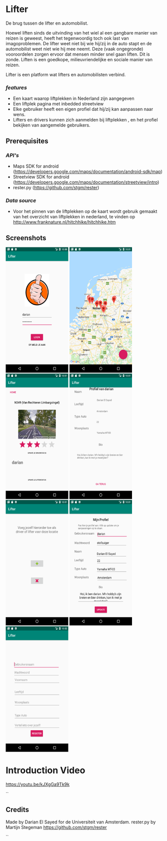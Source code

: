 # Lifter

De brug tussen de lifter en automobilist.

Hoewel liften sinds de uitvinding van het wiel al een gangbare manier van reizen is geweest, heeft het tegenwoordig toch ook last van imagoproblemen. De lifter weet niet bij wie hij/zij in de auto stapt en de automobilist weet niet wie hij mee neemt. Deze (vaak ongegronde) 
vooroordelen zorgen ervoor dat mensen minder snel gaan liften. Dit is zonde. Liften is een goedkope, milieuvriendelijke en sociale manier van reizen.

Lifter is een platform wat lifters en automobilisten verbind.

### *features*
- Een kaart waarop liftplekken in Nederland zijn aangegeven 
- Een liftplek pagina met inbedded streetview
- Elke gebruiker heeft een eigen profiel dat hij/zij kan aanpassen naar wens.
- Lifters en drivers kunnen zich aanmelden bij liftplekken , en het profiel bekijken van aangemelde gebruikers.


## Prerequisites

### *API's*
- Maps SDK for android (https://developers.google.com/maps/documentation/android-sdk/map)
- Streetview SDK for android (https://developers.google.com/maps/documentation/streetview/intro)
- rester.py (https://github.com/stgm/rester)

### *Data source*
- Voor het pinnen van de liftplekken op de kaart wordt gebruik gemaakt van het overzicht van liftplekken in nederland, te vinden op http://www.franknature.nl/hitchhike/hitchhike.htm



## Screenshots

<img src="https://github.com/dutchfarao/lifter/blob/master/doc/Screenshot_1.png" width="200" height="400" />

<img src="https://github.com/dutchfarao/lifter/blob/master/doc/Screenshot_2.png" width="200" height="400" />

<img src="https://github.com/dutchfarao/lifter/blob/master/doc/Screenshot_3.png" width="200" height="400" />

<img src="https://github.com/dutchfarao/lifter/blob/master/doc/Screenshot_4.png" width="200" height="400" />

<img src="https://github.com/dutchfarao/lifter/blob/master/doc/Screenshot_5.png" width="200" height="400" />

<img src="https://github.com/dutchfarao/lifter/blob/master/doc/Screenshot_6.png" width="200" height="400" />

<img src="https://github.com/dutchfarao/lifter/blob/master/doc/Screenshot_7.png" width="200" height="400" />

# Introduction Video

https://youtu.be/kJXgGa9Tk9k 

``  
  ## Credits
Made by Darian El Sayed for de Universiteit van Amsterdam.
rester.py by Martijn Stegeman https://github.com/stgm/rester

``
  




